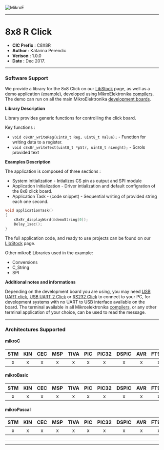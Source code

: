 ![MikroE](http://www.mikroe.com/img/designs/beta/logo_small.png)

---

# 8x8 R Click

- **CIC Prefix**  : C8X8R
- **Author**      : Katarina Perendic
- **Verison**     : 1.0.0
- **Date**        : Dec 2017.

---

### Software Support

We provide a library for the 8x8 Click on our [LibStock](https://libstock.mikroe.com/projects/view/2323/8x8-r-click) 
page, as well as a demo application (example), developed using MikroElektronika 
[compilers](http://shop.mikroe.com/compilers). The demo can run on all the main 
MikroElektronika [development boards](http://shop.mikroe.com/development-boards).

**Library Description**

Library provides generic functions for controlling the click board.

Key functions :

- ```void c8x8r_writeReg(uint8_t Reg, uint8_t Value);``` - Function for writing data to a register.
- ```void c8x8r_writeText(uint8_t *pStr, uint8_t nLenght);``` - Scrols provided text

**Examples Description**

The application is composed of three sections :

- System Initialization - Intializes CS pin as output and SPI module
- Application Initialization - Driver intialization and default configration of the 8x8 click board.
- Application Task - (code snippet) - Sequential writing of provided string each one second.


```.c
void applicationTask()
{
    c8x8r_displayWord(&demoString[0]);
    Delay_1sec();
}
```

The full application code, and ready to use projects can be found on our 
[LibStock](https://libstock.mikroe.com/projects/view/2323/8x8-r-click) page.

Other mikroE Libraries used in the example:

- Conversions
- C_String
- SPI

**Additional notes and informations**

Depending on the development board you are using, you may need 
[USB UART click](http://shop.mikroe.com/usb-uart-click), 
[USB UART 2 Click](http://shop.mikroe.com/usb-uart-2-click) or 
[RS232 Click](http://shop.mikroe.com/rs232-click) to connect to your PC, for 
development systems with no UART to USB interface available on the board. The 
terminal available in all Mikroelektronika 
[compilers](http://shop.mikroe.com/compilers), or any other terminal application 
of your choice, can be used to read the message.

---
### Architectures Supported

#### mikroC

| STM | KIN | CEC | MSP | TIVA | PIC | PIC32 | DSPIC | AVR | FT90x |
|:-:|:-:|:-:|:-:|:-:|:-:|:-:|:-:|:-:|:-:|
| x | x | x | x | x | x | x | x | x | x |

#### mikroBasic

| STM | KIN | CEC | MSP | TIVA | PIC | PIC32 | DSPIC | AVR | FT90x |
|:-:|:-:|:-:|:-:|:-:|:-:|:-:|:-:|:-:|:-:|
| x | x | x | x | x | x | x | x | x | x |

#### mikroPascal

| STM | KIN | CEC | MSP | TIVA | PIC | PIC32 | DSPIC | AVR | FT90x |
|:-:|:-:|:-:|:-:|:-:|:-:|:-:|:-:|:-:|:-:|
| x | x | x | x | x | x | x | x | x | x |

---
---
